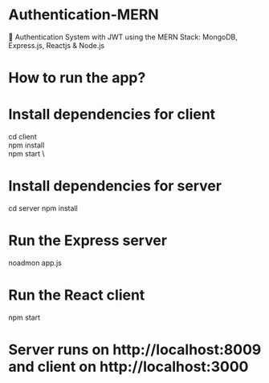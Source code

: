 # Authentication-MERN
🔐 Authentication System with JWT using the MERN Stack: MongoDB, Express.js, Reactjs & Node.js

# How to run the app?

# Install dependencies for client
cd client \
npm install \
npm start \

# Install dependencies for server
cd server
npm install

# Run the Express server
noadmon app.js

# Run the React client
npm start

# Server runs on http://localhost:8009 and client on http://localhost:3000



